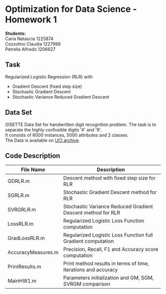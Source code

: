 # Optimization for Data Science - Homework 1

**Students:**\
Caria Natascia       1225874\
Cozzolino Claudia    1227998\
Petrella Alfredo     1206627

## Task
Regularized Logistic Regression (RLR) with
- Gradient Descent (fixed step size)
- Stochastic Gradient Descent
- Stochastic Variance Reduced Gradient Descent

## Data Set
GISETTE Data Set for handwritten digit recognition problem.
The task is to separate the highly confusible digits '4' and '9'.\
It consists of 6000 instances, 5000 attributes and 2 classes.\
The Data is available on [UCI archive](https://archive.ics.uci.edu/ml/datasets/Gisette).

## Code Description
| File Name          |       Description                                              |
|--------------------|----------------------------------------------------------------|
| GDRLR.m            | Descent method with fixed step size for RLR                    |
| SGRLR.m            | Stochastic Gradient Descent method for RLR                     |
| SVRGRLR.m          | Stochastic Variance Reduced Gradient Descent method for RLR    |
| LossRLR.m          | Regularized Logistic Loss Function computation                 |
| GradLossRLR.m      | Regularized Logistic Loss Function full Gradient computation   |
| AccuracyMeasures.m | Precision, Recall, F1 and Accuracy score computation           |
| PrintResults.m     | Print method results in terms of time, iterations and accuracy |
| MainHW1.m          | Parameters initialization and GM, SGM, SVRGM comparison        |
